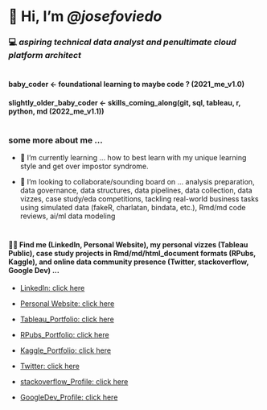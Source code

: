 # 👋 Hi, I’m *@josefoviedo*

### 💻 *aspiring technical data analyst and penultimate cloud platform architect*

#

#### baby_coder <- foundational learning to maybe code ? (2021_me_v1.0)

#### slightly_older_baby_coder <- skills_coming_along(git, sql, tableau, r, python, md (2022_me_v1.1))

# 

### some more about me ...

* 🌱 I’m currently learning ... how to best learn with my unique learning style and get over impostor syndrome. 

* 💞️ I’m looking to collaborate/sounding board on ... analysis preparation, data governance, data structures, data pipelines, data collection, data vizzes, case study/eda competitions, tackling real-world business tasks using simulated data (fakeR, charlatan, bindata, etc.), Rmd/md code reviews, ai/ml data modeling

#

#### 👀🔎 Find me (LinkedIn, Personal Website), my personal vizzes (Tableau Public), case study projects in Rmd/md/html_document formats (RPubs, Kaggle), and online data community presence (Twitter, stackoverflow, Google Dev) ... 


* [LinkedIn: click here](https://www.linkedin.com/in/jose-oviedo-461278192/)

* [Personal Website: click here](https://josefoviedo.blogspot.com/)

* [Tableau_Portfolio: click here](https://public.tableau.com/app/profile/josefoviedo)

* [RPubs_Portfolio: click here](https://rpubs.com/joseoviedo)

* [Kaggle_Portfolio: click here](https://www.kaggle.com/josefoviedo)

* [Twitter: click here](https://twitter.com/josefoviedo_)

* [stackoverflow_Profile: click here](https://stackoverflow.com/users/19770925/jose-oviedo?tab=profile)

* [GoogleDev_Profile: click here](https://g.dev/jfoviedo)
